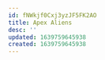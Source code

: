 ```yaml
---
id: fNWkjf0Cxj3yzJF5FK2AO
title: Apex Aliens
desc: ''
updated: 1639759645938
created: 1639759645938
---
```


